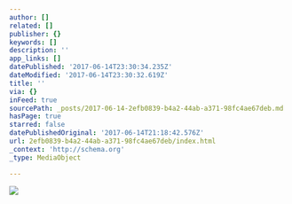 ```yaml
---
author: []
related: []
publisher: {}
keywords: []
description: ''
app_links: []
datePublished: '2017-06-14T23:30:34.235Z'
dateModified: '2017-06-14T23:30:32.619Z'
title: ''
via: {}
inFeed: true
sourcePath: _posts/2017-06-14-2efb0839-b4a2-44ab-a371-98fc4ae67deb.md
hasPage: true
starred: false
datePublishedOriginal: '2017-06-14T21:18:42.576Z'
url: 2efb0839-b4a2-44ab-a371-98fc4ae67deb/index.html
_context: 'http://schema.org'
_type: MediaObject

---
```

![](https://the-grid-user-content.s3-us-west-2.amazonaws.com/2dacdb77-1778-4e37-913b-27ad42904b31.gif)